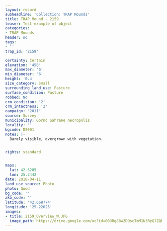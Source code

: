 ```yaml
---
layout: record
subheadline: 'Collection: TRAP Mounds'
title: TRAP Mound - 2159
teaser: Test example of object
categories:
- TRAP Mounds
header: no
tags:
- ''
trap_id: '2159'

certainty: Certain
elevation: '458'
max_diameter: '6'
min_diameter: '6'
height: '0.4'
size_category: Small
surrounding_land_use: Pasture
surface_condition: Pasture
robbed: No
crm_condition: '2'
crm_intactness: '2'
campaign: '2011'
source: Survey
municipality: Gorno Sahrane necropolis
locality: ''
bgcode: DS001
notes: |-
  Barely visible, overgrown with vegetation.


rights: standard


maps:
  lat: 42.6285
  lon: 25.2442
date: 2018-04-11
land_use_source: Photo
photo: Good
bg_code: ''
akb_code: ''
latitude: '42.668774'
longitude: '25.22025'
images:
- title: 2159_Overview_W.JPG
  image_path: https://drive.google.com/uc?id=0B3Rg88wZDQscTmM1N3RyQlZQRzg
---
```

